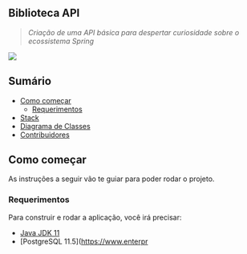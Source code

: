 ## Biblioteca API
> *Criação de uma API básica para despertar curiosidade sobre o ecossistema Spring*

![](https://raw.githubusercontent.com/martaago/assets/main/spring.png?token=GHSAT0AAAAAABTQLGX5ZYNWGQQ3X3K3VEJGYXYKOPA)


## Sumário

- [Como começar](#getting-started)
    - [Requerimentos](#requirements)
- [Stack](#built-with)
- [Diagrama de Classes](#diagrama-de-classes)
- [Contribuidores](#current-contributors)

## Como começar

As instruções a seguir vão te guiar para poder rodar o projeto.

### Requerimentos

Para construir e rodar a aplicação, você irá precisar:

- [Java JDK 11](https://www.oracle.com/java/technologies/javase-jdk11-downloads.html)
- [PostgreSQL 11.5](https://www.enterpr
